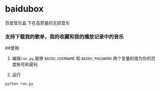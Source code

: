 baidubox
========

百度音乐盒.下在高质量的无损音乐

### 支持下载我的歌单，我的收藏和我的播放记录中的音乐


##使用:

1. 编辑`run.py`,替换 `BAIDU_USERNAME` 和 `BAIDU_PASSWORD` 两个变量的值为你的百度账号和密码

2. 运行
```
python run.py
```
